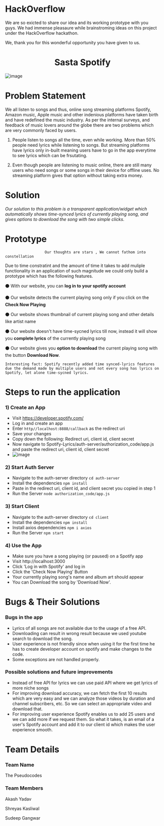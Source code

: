# HackOverflow 
We are so exicted to share our idea and its working prototype with you guys. We had immense pleasaure while brainstroming ideas on this project under the HackOverflow hackathon.

We, thank you for this wonderful opportunity you have given to us.

<h1 align="center">Sasta Spotify</h1>

![image](https://user-images.githubusercontent.com/81186992/139588242-c10979e8-08b8-45a0-8eae-91019c6a35fb.png)


                                                          
# Problem Statement
We all listen to songs and thus, online song streaming platforms Spotify, Amazon music, Apple music and other indenious platforms have taken birth and have redefined the music industry.
As per the internal surveys, and feedback of music lovers around the globe there are two problems which are very commonly faced by users.

1. People listen to songs all the time, even while working. More than 50% people need lyrics while listening to songs. But streaming platforms have lyrics only in-built meaning users have to go in the app everytime to see lyrics which can be frsutating.

2. Even though people are listening to music online, there are still many users who need songs or some songs in their device for offline uses. No streaming platform gives that option without taking extra money. 


# Solution
*Our solution to this problem is a transparent application/widget which automatically shows time-synced lyrics of currently playing song, and gives options to download the song with two simple clicks.*    

# Prototype
                      Our thoughts are stars , We cannot fathom into constellation


Due to time constratint and the amount of time it takes to add muliple functionality in an application of such magnitude we could only build a prototype which has the following features.  

⚫ With our website, you can **log in to your spotify account**

⚫ Our website detects the current playing song only if you click on the **Check Now Playing**

⚫ Our website shows thumbnail of current playing song and other details like artist name

⚫ Our website doesn't have time-sycned lyrics till now, instead it will show you **complete lyrics** of the currently playing song

⚫ Our website gives you **option to download** the current playing song with the button **Download Now**.
```
Interesting fact: Spotify recently added time synced-lyrics features due the demand made by multiple users and not every song has lyrics on Spotify, let alone time-sycned lyrics.
```
# Steps to run the application

### 1) Create an App
- Visit https://developer.spotify.com/ 
- Log in and create an app
- Enter `http//localhost:8888/callback` as the redirect uri
- Save your changes
- Copy down the following: Redirect uri, client id, client secret
- Now navigate to Spotify-Lyrics/auth-server/authorization_code/app.js and paste the redirect uri, client id, client secret
- ![image](https://user-images.githubusercontent.com/81186992/139585961-475f6d9e-f5c9-4ab3-9e9c-49845558004e.png)


### 2)  Start Auth Server
- Navigate to the auth-server directory `cd auth-server`
- Install the dependencies `npm install`
- Paste in the redirect uri, client id, and client secret you copied in step 1
- Run the Server `node authorization_code/app.js`

### 3)  Start Client
- Navigate to the auth-server directory `cd client`
- Install the dependencies `npm install`
- Install axios dependencies `npm i axios`
- Run the Server `npm start`

### 4)  Use the App
- Make sure you have a song playing (or paused) on a Spotify app
- Visit http://localhost:3000
- Click 'Log in with Spotify' and log in
- Click the 'Check Now Playing' Button
- Your currently playing song's name and album art should appear
- You can Download the song by 'Download Now'.

# Bugs & Their Solutions

### Bugs in the app

- Lyrics of all songs are not available due to the usage of a free API.  
- Downloading can result in wrong result because we used youtube search to download the song.  
- User experience is not friendly since when using it for the first time he has to create developer account on spotify and make changes to the code.
- Some exceptions are not handled properly.

### Possible solutions and future improvements

- Instead of free API for lyrics we can use paid API where we get lyrics of more niche songs
- For improving download accuracy, we can fetch the first 10 results which are very easy and we can analyze those videos by duration and channel subscribers, etc. So we can select an appropriate video and download that.
- For improving user experience Spotify enables us to add 25 users and we can add more if we request them. So what it takes, is an email of a user's Spotify account and add it to our client id which makes the user experience smooth.


# Team Details

### Team Name

The Pseudocodes

### Team Members

Akash Yadav

Shreyas Kasliwal

Sudeep Gangwar
